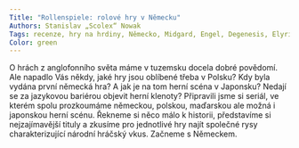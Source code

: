 ```yaml
---
Title: "Rollenspiele: rolové hry v Německu"
Authors: Stanislav „Scolex“ Nowak
Tags: recenze, hry na hrdiny, Německo, Midgard, Engel, Degenesis, Elyrion
Color: green
---
```

O hrách z anglofonního světa máme
v tuzemsku docela dobré povědomí.
Ale napadlo Vás někdy, jaké hry jsou
oblíbené třeba v Polsku? Kdy byla vydána
první německá hra? A jak je na
tom herní scéna v Japonsku? Nedají
se za jazykovou bariérou objevit herní
klenoty? Připravili jsme si seriál, ve
kterém spolu prozkoumáme německou,
polskou, maďarskou ale možná
i japonskou herní scénu. Řekneme si
něco málo k historii, představíme si
nejzajímavější tituly a zkusíme pro
jednotlivé hry najít společné rysy
charakterizující národní hráčský
vkus. Začneme s Německem.
